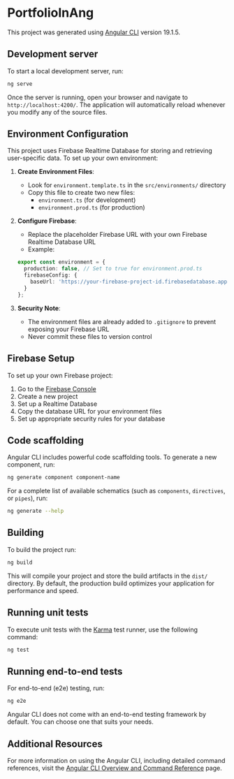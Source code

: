 # PortfolioInAng

This project was generated using [Angular CLI](https://github.com/angular/angular-cli) version 19.1.5.

## Development server

To start a local development server, run:

```bash
ng serve
```

Once the server is running, open your browser and navigate to `http://localhost:4200/`. The application will automatically reload whenever you modify any of the source files.

## Environment Configuration

This project uses Firebase Realtime Database for storing and retrieving user-specific data. To set up your own environment:

1. **Create Environment Files**:
   - Look for `environment.template.ts` in the `src/environments/` directory
   - Copy this file to create two new files:
     - `environment.ts` (for development)
     - `environment.prod.ts` (for production)

2. **Configure Firebase**:
   - Replace the placeholder Firebase URL with your own Firebase Realtime Database URL
   - Example:
   ```typescript
   export const environment = {
     production: false, // Set to true for environment.prod.ts
     firebaseConfig: {
       baseUrl: 'https://your-firebase-project-id.firebasedatabase.app'
     }
   };
   ```

3. **Security Note**:
   - The environment files are already added to `.gitignore` to prevent exposing your Firebase URL
   - Never commit these files to version control

## Firebase Setup

To set up your own Firebase project:

1. Go to the [Firebase Console](https://console.firebase.google.com/)
2. Create a new project
3. Set up a Realtime Database
4. Copy the database URL for your environment files
5. Set up appropriate security rules for your database

## Code scaffolding

Angular CLI includes powerful code scaffolding tools. To generate a new component, run:

```bash
ng generate component component-name
```

For a complete list of available schematics (such as `components`, `directives`, or `pipes`), run:

```bash
ng generate --help
```

## Building

To build the project run:

```bash
ng build
```

This will compile your project and store the build artifacts in the `dist/` directory. By default, the production build optimizes your application for performance and speed.

## Running unit tests

To execute unit tests with the [Karma](https://karma-runner.github.io) test runner, use the following command:

```bash
ng test
```

## Running end-to-end tests

For end-to-end (e2e) testing, run:

```bash
ng e2e
```

Angular CLI does not come with an end-to-end testing framework by default. You can choose one that suits your needs.

## Additional Resources

For more information on using the Angular CLI, including detailed command references, visit the [Angular CLI Overview and Command Reference](https://angular.dev/tools/cli) page.
